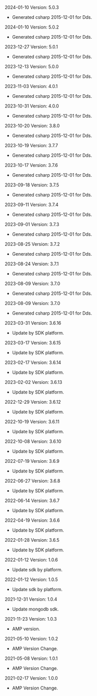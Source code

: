 2024-01-10 Version: 5.0.3
- Generated csharp 2015-12-01 for Dds.

2024-01-10 Version: 5.0.2
- Generated csharp 2015-12-01 for Dds.

2023-12-27 Version: 5.0.1
- Generated csharp 2015-12-01 for Dds.

2023-12-13 Version: 5.0.0
- Generated csharp 2015-12-01 for Dds.

2023-11-03 Version: 4.0.1
- Generated csharp 2015-12-01 for Dds.

2023-10-31 Version: 4.0.0
- Generated csharp 2015-12-01 for Dds.

2023-10-20 Version: 3.8.0
- Generated csharp 2015-12-01 for Dds.

2023-10-19 Version: 3.7.7
- Generated csharp 2015-12-01 for Dds.

2023-10-17 Version: 3.7.6
- Generated csharp 2015-12-01 for Dds.

2023-09-18 Version: 3.7.5
- Generated csharp 2015-12-01 for Dds.

2023-09-11 Version: 3.7.4
- Generated csharp 2015-12-01 for Dds.

2023-09-01 Version: 3.7.3
- Generated csharp 2015-12-01 for Dds.

2023-08-25 Version: 3.7.2
- Generated csharp 2015-12-01 for Dds.

2023-08-24 Version: 3.7.1
- Generated csharp 2015-12-01 for Dds.

2023-08-09 Version: 3.7.0
- Generated csharp 2015-12-01 for Dds.

2023-08-09 Version: 3.7.0
- Generated csharp 2015-12-01 for Dds.

2023-03-31 Version: 3.6.16
- Update by SDK platform.

2023-03-17 Version: 3.6.15
- Update by SDK platform.

2023-02-17 Version: 3.6.14
- Update by SDK platform.

2023-02-02 Version: 3.6.13
- Update by SDK platform.

2022-12-29 Version: 3.6.12
- Update by SDK platform.

2022-10-19 Version: 3.6.11
- Update by SDK platform.

2022-10-08 Version: 3.6.10
- Update by SDK platform.

2022-07-19 Version: 3.6.9
- Update by SDK platform.

2022-06-27 Version: 3.6.8
- Update by SDK platform.

2022-06-14 Version: 3.6.7
- Update by SDK platform.

2022-04-19 Version: 3.6.6
- Update by SDK platform.

2022-01-28 Version: 3.6.5
- Update by SDK platform.

2022-01-12 Version: 1.0.6
- Update sdk by platform.

2022-01-12 Version: 1.0.5
- Update sdk by platform.

2021-12-31 Version: 1.0.4
- Update mongodb sdk.

2021-11-23 Version: 1.0.3
- AMP version.

2021-05-10 Version: 1.0.2
- AMP Version Change.

2021-05-08 Version: 1.0.1
- AMP Version Change.

2021-02-17 Version: 1.0.0
- AMP Version Change.

